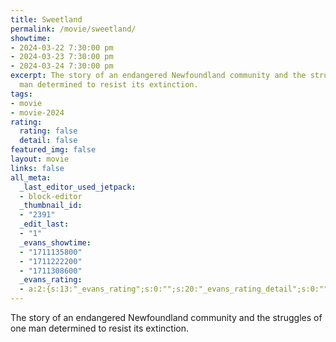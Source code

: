 ```yaml
---
title: Sweetland
permalink: /movie/sweetland/
showtime:
- 2024-03-22 7:30:00 pm
- 2024-03-23 7:30:00 pm
- 2024-03-24 7:30:00 pm
excerpt: The story of an endangered Newfoundland community and the struggles of one
  man determined to resist its extinction.
tags:
- movie
- movie-2024
rating:
  rating: false
  detail: false
featured_img: false
layout: movie
links: false
all_meta:
  _last_editor_used_jetpack:
  - block-editor
  _thumbnail_id:
  - "2391"
  _edit_last:
  - "1"
  _evans_showtime:
  - "1711135800"
  - "1711222200"
  - "1711308600"
  _evans_rating:
  - a:2:{s:13:"_evans_rating";s:0:"";s:20:"_evans_rating_detail";s:0:"";}
---
```


The story of an endangered Newfoundland community and the struggles of one man determined to resist its extinction.